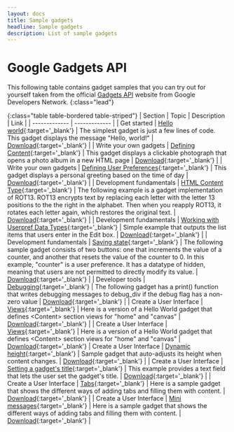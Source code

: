 ```yaml
---
layout: docs
title: Sample gadgets
headline: Sample gadgets
description: List of sample gadgets
---
```


# Google Gadgets API
This following table contains gadget samples that you can try out for yourself
taken from the official [Gadgets API]() website from Google Developers Network.
{:class="lead"}


{:class="table table-bordered table-striped"}
| Section  | Topic | Description | Link |
| ------------- | ------------- |
| Get started  | [Hello world](https://developers.google.com/gadgets/docs/gs#Hello_World){:target='_blank'} | The simplest gadget is just a few lines of code. This gadget displays the message "Hello, world!" | [Download](/examples/gadgets/reference/hello-world.xml){:target='_blank'} |
| Write your own gadgets  | [Defining Content](https://developers.google.com/gadgets/docs/basic#defining-content){:target='_blank'} | This gadget displays a clickable photograph that opens a photo album in a new HTML page | [Download](/examples/gadgets/reference/defining-content.xml){:target='_blank'} |
| Write your own gadgets  | [Defining User Preferences](https://developers.google.com/gadgets/docs/basic#defining-user-preferences){:target='_blank'} |  This gadget displays a personal greeting based on the time of day | [Download](/examples/gadgets/reference/defining-user-preferences.xml){:target='_blank'} |
| Development fundamentals  | [HTML Content Type](https://developers.google.com/gadgets/docs/fundamentals#html){:target='_blank'} |  The following example is a gadget implementation of ROT13. ROT13 encrypts text by replacing each letter with the letter 13 positions to the the right in the alphabet. Then when you reapply ROT13, it rotates each letter again, which restores the original text. | [Download](/examples/gadgets/reference/content-type-html.xml){:target='_blank'} |
| Development fundamentals  | [Working with Userpref Data Types](https://developers.google.com/gadgets/docs/fundamentals#using-the-list-data-type){:target='_blank'} | Simple example that outputs the list items that users enter in the Edit box. | [Download](/examples/gadgets/reference/userprefs-list.xml){:target='_blank'} |
| Development fundamentals  | [Saving state](https://developers.google.com/gadgets/docs/fundamentals#saving-state){:target='_blank'} | The following sample gadget consists of two buttons: one that increments the value of a counter, and another that resets the value of the counter to 0. In this example, "counter" is a user preference. It has a datatype of hidden, meaning that users are not permitted to directly modify its value. | [Download](/examples/gadgets/reference/saving-state.xml){:target='_blank'} |
| Developer tools  | [Debugging](https://developers.google.com/gadgets/docs/tools#confirm-your-assumptions){:target='_blank'} | The following gadget has a print() function that writes debugging messages to debug_div if the debug flag has a non-zero value | [Download](/examples/gadgets/reference/debugging.xml){:target='_blank'} |
| Create a User Interface  | [Views](https://developers.google.com/gadgets/docs/ui#views){:target='_blank'} | Here is a version of a Hello World gadget that defines &lt;Content&gt; section views for "home" and "canvas" | [Download](/examples/gadgets/reference/ui-views.xml){:target='_blank'} |
| Create a User Interface  | [Views](https://developers.google.com/gadgets/docs/ui#views){:target='_blank'} | Here is a version of a Hello World gadget that defines &lt;Content&gt; section views for "home" and "canvas" | [Download](/examples/gadgets/reference/ui-views.xml){:target='_blank'}
| Create a User Interface  | [Dynamic height](https://developers.google.com/gadgets/docs/ui#Dyn_Height){:target='_blank'} | Sample gadget that auto-adjusts its height when content changes. | [Download](/examples/gadgets/reference/ui-dyn-height.xml){:target='_blank'} |
| Create a User Interface  | [Setting a gadget's title](https://developers.google.com/gadgets/docs/ui#setting-a-gadgets-title){:target='_blank'} | This example provides a text field that lets the user set the gadget's title. | [Download](/examples/gadgets/reference/ui-set-title.xml){:target='_blank'} |
| Create a User Interface  | [Tabs](https://developers.google.com/gadgets/docs/ui#tabs){:target='_blank'} | Here is a sample gadget that shows the different ways of adding tabs and filling them with content. | [Download](/examples/gadgets/reference/ui-tabs.xml){:target='_blank'} |
| Create a User Interface  | [Mini messages](https://developers.google.com/gadgets/docs/ui#minimessages){:target='_blank'} | Here is a sample gadget that shows the different ways of adding tabs and filling them with content. | [Download](/examples/gadgets/reference/ui-mini-messages.xml){:target='_blank'} |
